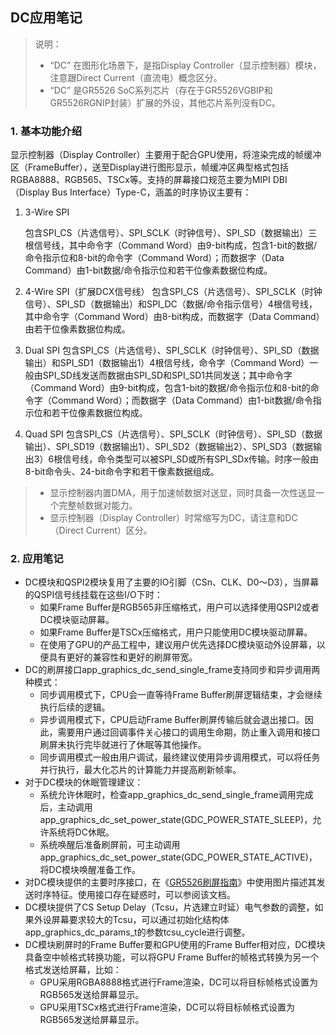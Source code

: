 ## DC应用笔记



> 说明：
> -   “DC” 在图形化场景下，是指Display Controller（显示控制器）模块，注意跟Direct Current（直流电）概念区分。
> -   “DC” 是GR5526 SoC系列芯片（存在于GR5526VGBIP和GR5526RGNIP封装）扩展的外设，其他芯片系列没有DC。



### 1. 基本功能介绍

显示控制器（Display Controller）主要用于配合GPU使用，将渲染完成的帧缓冲区（FrameBuffer），送至Display进行图形显示，帧缓冲区典型格式包括RGBA8888、RGB565、TSCx等。支持的屏幕接口规范主要为MIPI DBI（Display Bus Interface）Type-C，涵盖的时序协议主要有：

1.  3-Wire SPI

    包含SPI_CS（片选信号）、SPI_SCLK（时钟信号）、SPI_SD（数据输出）三根信号线，其中命令字（Command Word）由9-bit构成，包含1-bit的数据/命令指示位和8-bit的命令字（Command Word）；而数据字（Data Command）由1-bit数据/命令指示位和若干位像素数据位构成。

2.  4-Wire SPI（扩展DCX信号线）
    包含SPI_CS（片选信号）、SPI_SCLK（时钟信号）、SPI_SD（数据输出）和SPI_DC（数据/命令指示信号）4根信号线，其中命令字（Command Word）由8-bit构成，而数据字（Data Command）由若干位像素数据位构成。

3.  Dual SPI
    包含SPI_CS（片选信号）、SPI_SCLK（时钟信号）、SPI_SD（数据输出）和SPI_SD1（数据输出1）4根信号线，命令字（Command Word）一般由SPI_SD线发送而数据由SPI_SD和SPI_SD1共同发送；其中命令字（Command Word）由9-bit构成，包含1-bit的数据/命令指示位和8-bit的命令字（Command Word）；而数据字（Data Command）由1-bit数据/命令指示位和若干位像素数据位构成。

4.  Quad SPI
    包含SPI_CS（片选信号）、SPI_SCLK（时钟信号）、SPI_SD（数据输出）、SPI_SD19（数据输出1）、SPI_SD2（数据输出2）、SPI_SD3（数据输出3）6根信号线，命令类型可以被SPI_SD或所有SPI_SDx传输。时序一般由8-bit命令头、24-bit命令字和若干像素数据组成。



> -   显示控制器内置DMA，用于加速帧数据对送显，同时具备一次性送显一个完整帧数据对能力。
> -   显示控制器（Display Controller）时常缩写为DC，请注意和DC（Direct Current）区分。
>



### 2. 应用笔记

-   DC模块和QSPI2模块复用了主要的IO引脚（CSn、CLK、D0～D3），当屏幕的QSPI信号线挂载在这些I/O下时：
    -   如果Frame Buffer是RGB565非压缩格式，用户可以选择使用QSPI2或者DC模块驱动屏幕。
    -   如果Frame Buffer是TSCx压缩格式，用户只能使用DC模块驱动屏幕。
    -   在使用了GPU的产品工程中，建议用户优先选择DC模块驱动外设屏幕，以便具有更好的兼容性和更好的刷屏带宽。
-   DC的刷屏接口app_graphics_dc_send_single_frame支持同步和异步调用两种模式：
    -   同步调用模式下，CPU会一直等待Frame Buffer刷屏逻辑结束，才会继续执行后续的逻辑。
    -   异步调用模式下，CPU启动Frame Buffer刷屏传输后就会退出接口。因此，需要用户通过回调事件关心接口的调用生命期，防止重入调用和接口刷屏未执行完毕就进行了休眠等其他操作。
    -   同步调用模式一般由用户调试，最终建议使用异步调用模式，可以将任务并行执行，最大化芯片的计算能力并提高刷新帧率。
-   对于DC模块的休眠管理建议：
    -   系统允许休眠时，检查app_graphics_dc_send_single_frame调用完成后，主动调用app_graphics_dc_set_power_state(GDC_POWER_STATE_SLEEP)，允许系统将DC休眠。
    -   系统唤醒后准备刷屏前，可主动调用app_graphics_dc_set_power_state(GDC_POWER_STATE_ACTIVE)，将DC模块唤醒准备工作。
-   对DC模块提供的主要时序接口，在《[GR5526刷屏指南](https://docs.goodix.com/zh/online/display_refresh_guide_bl_b)》中使用图片描述其发送时序特征。使用接口存在疑惑时，可以参阅该文档。
-   DC模块提供了CS Setup Delay（Tcsu，片选建立时延）电气参数的调整，如果外设屏幕要求较大的Tcsu，可以通过初始化结构体app_graphics_dc_params_t的参数tcsu_cycle进行调整。 
-   DC模块刷屏时的Frame Buffer要和GPU使用的Frame Buffer相对应，DC模块具备空中帧格式转换功能，可以将GPU Frame Buffer的帧格式转换为另一个格式发送给屏幕，比如：
    -   GPU采用RGBA8888格式进行Frame渲染，DC可以将目标帧格式设置为RGB565发送给屏幕显示。
    -   GPU采用TSCx格式进行Frame渲染，DC可以将目标帧格式设置为RGB565发送给屏幕显示。
